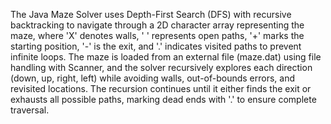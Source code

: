 The Java Maze Solver uses Depth-First Search (DFS) with recursive backtracking to navigate through a 2D character array representing the maze, where 'X' denotes walls, ' ' represents open paths, '+' marks the starting position, '-' is the exit, and '.' indicates visited paths to prevent infinite loops. The maze is loaded from an external file (maze.dat) using file handling with Scanner, and the solver recursively explores each direction (down, up, right, left) while avoiding walls, out-of-bounds errors, and revisited locations. The recursion continues until it either finds the exit or exhausts all possible paths, marking dead ends with '.' to ensure complete traversal.

